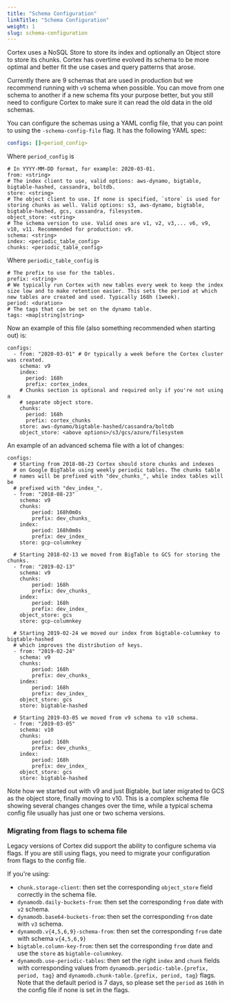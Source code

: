 ```yaml
---
title: "Schema Configuration"
linkTitle: "Schema Configuration"
weight: 1
slug: schema-configuration
---
```


Cortex uses a NoSQL Store to store its index and optionally an Object store to store its chunks. Cortex has overtime evolved its schema to be more optimal and better fit the use cases and query patterns that arose. 

Currently there are 9 schemas that are used in production but we recommend running with `v9` schema when possible. You can move from one schema to another if a new schema fits your purpose better, but you still need to configure Cortex to make sure it can read the old data in the old schemas.

You can configure the schemas using a YAML config file, that you can point to using the `-schema-config-file` flag. It has the following YAML spec:

```yaml
configs: []<period_config>
```

Where `period_config` is
```
# In YYYY-MM-DD format, for example: 2020-03-01.
from: <string>
# The index client to use, valid options: aws-dynamo, bigtable, bigtable-hashed, cassandra, boltdb.
store: <string>
# The object client to use. If none is specified, `store` is used for storing chunks as well. Valid options: s3, aws-dynamo, bigtable, bigtable-hashed, gcs, cassandra, filesystem.
object_store: <string>
# The schema version to use. Valid ones are v1, v2, v3,... v6, v9, v10, v11. Recommended for production: v9.
schema: <string>
index: <periodic_table_config>
chunks: <periodic_table_config>
```

Where `periodic_table_config` is
```
# The prefix to use for the tables.
prefix: <string>
# We typically run Cortex with new tables every week to keep the index size low and to make retention easier. This sets the period at which new tables are created and used. Typically 168h (1week).
period: <duration>
# The tags that can be set on the dynamo table.
tags: <map[string]string>
```

Now an example of this file (also something recommended when starting out) is:
```
configs:
  - from: "2020-03-01" # Or typically a week before the Cortex cluster was created.
    schema: v9
    index:
      period: 168h
      prefix: cortex_index_
    # Chunks section is optional and required only if you're not using a
    # separate object store.
    chunks:
      period: 168h
      prefix: cortex_chunks
    store: aws-dynamo/bigtable-hashed/cassandra/boltdb
    object_store: <above options>/s3/gcs/azure/filesystem
```

An example of an advanced schema file with a lot of changes:
```
configs:
  # Starting from 2018-08-23 Cortex should store chunks and indexes
  # on Google BigTable using weekly periodic tables. The chunks table
  # names will be prefixed with "dev_chunks_", while index tables will be
  # prefixed with "dev_index_".
  - from: "2018-08-23"
    schema: v9
    chunks:
        period: 168h0m0s
        prefix: dev_chunks_
    index:
        period: 168h0m0s
        prefix: dev_index_
    store: gcp-columnkey

  # Starting 2018-02-13 we moved from BigTable to GCS for storing the chunks.
  - from: "2019-02-13"
    schema: v9
    chunks:
        period: 168h
        prefix: dev_chunks_
    index:
        period: 168h
        prefix: dev_index_
    object_store: gcs
    store: gcp-columnkey

  # Starting 2019-02-24 we moved our index from bigtable-columnkey to bigtable-hashed
  # which improves the distribution of keys.
  - from: "2019-02-24"
    schema: v9
    chunks:
        period: 168h
        prefix: dev_chunks_
    index:
        period: 168h
        prefix: dev_index_
    object_store: gcs
    store: bigtable-hashed

  # Starting 2019-03-05 we moved from v9 schema to v10 schema. 
  - from: "2019-03-05"
    schema: v10
    chunks:
        period: 168h
        prefix: dev_chunks_
    index:
        period: 168h
        prefix: dev_index_
    object_store: gcs
    store: bigtable-hashed
```

Note how we started out with v9 and just Bigtable, but later migrated to GCS as the object store, finally moving to v10. This is a complex schema file showing several changes changes over the time, while a typical schema config file usually has just one or two schema versions.

### Migrating from flags to schema file

Legacy versions of Cortex did support the ability to configure schema via flags. If you are still using flags, you need to migrate your configuration from flags to the config file.

If you're using:

* `chunk.storage-client`: then set the corresponding `object_store` field correctly in the schema file.
* `dynamodb.daily-buckets-from`: then set the corresponding `from` date with `v2` schema.
* `dynamodb.base64-buckets-from`: then set the corresponding `from` date with `v3` schema.
* `dynamodb.v{4,5,6,9}-schema-from`: then set the corresponding `from` date with schema `v{4,5,6,9}`
* `bigtable.column-key-from`: then set the corresponding `from` date and use the `store` as `bigtable-columnkey`.
* `dynamodb.use-periodic-tables`: then set the right `index` and `chunk` fields with corresponding values from `dynamodb.periodic-table.{prefix, period, tag}` and `dynamodb.chunk-table.{prefix, period, tag}` flags. Note that the default period is 7 days, so please set the `period` as `168h` in the config file if none is set in the flags.
